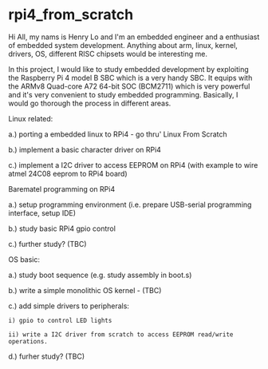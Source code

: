 # rpi4_from_scratch

Hi All, my nams is Henry Lo and I'm an embedded engineer and a enthusiast of embedded system development. Anything about arm, linux, kernel, drivers, OS, different RISC chipsets would be interesting me.

In this project, I would like to study embedded development by exploiting the Raspberry Pi 4 model B SBC which is a very handy SBC. It equips with the ARMv8 Quad-core A72 64-bit SOC (BCM2711) which is very powerful and it's very convenient to study embedded programming. Basically, I would go thorough the process in different areas.

Linux related:

a.) porting a embedded linux to RPi4 - go thru' Linux From Scratch

b.) implement a basic character driver on RPi4

c.) implement a I2C driver to access EEPROM on RPi4 (with example to wire atmel 24C08 eeprom to RPi4 board)

Barematel programming on RPi4

a.) setup programming environment (i.e. prepare USB-serial programming interface, setup IDE)

b.) study basic RPi4 gpio control

c.) further study? (TBC)

OS basic:

a.) study boot sequence (e.g. study assembly in boot.s)

b.) write a simple monolithic OS kernel
    - (TBC)

c.) add simple drivers to peripherals:
    
    i) gpio to control LED lights
    
    ii) write a I2C driver from scratch to access EEPROM read/write operations.

d.) furher study? (TBC)

